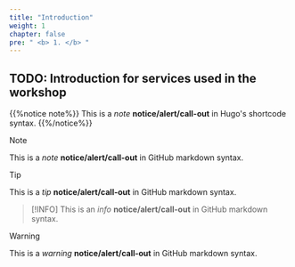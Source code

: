 ```yaml
---
title: "Introduction"
weight: 1
chapter: false
pre: " <b> 1. </b> "
---
```


## TODO: Introduction for services used in the workshop

{{%notice note%}}
This is a _note_ **notice/alert/call-out** in Hugo's shortcode syntax.
{{%/notice%}}

> [!NOTE]
> This is a _note_ **notice/alert/call-out** in GitHub markdown syntax.

> [!TIP]
> This is a _tip_ **notice/alert/call-out** in GitHub markdown syntax.

> [!INFO]
> This is an _info_ **notice/alert/call-out** in GitHub markdown syntax.

> [!WARNING]
> This is a _warning_ **notice/alert/call-out** in GitHub markdown syntax.
